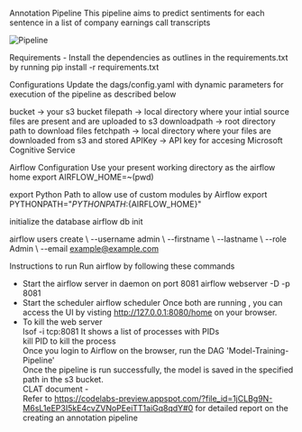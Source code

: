 Annotation Pipeline
This pipeline aims to predict sentiments for each sentence in a list of company earnings call transcripts

![Pipeline](/images/pipeline.png)

Requirements -
Install the dependencies as outlines in the requirements.txt by running pip install -r requirements.txt

Configurations
Update the dags/config.yaml with dynamic parameters for execution of the pipeline as described below

bucket -> your s3 bucket
filepath -> local directory where your intial source files are present and are uploaded to s3
downloadpath -> root directory path to download files
fetchpath -> local directory where your files are downloaded from s3 and stored
APIKey -> API key for accesing Microsoft Cognitive Service 

Airflow Configuration
Use your present working directory as the airflow home export AIRFLOW_HOME=~(pwd)

export Python Path to allow use of custom modules by Airflow export PYTHONPATH="${PYTHONPATH}:${AIRFLOW_HOME}"

initialize the database airflow db init

airflow users create \ --username admin \ --firstname <YourName> \ --lastname <YourLastName> \ --role Admin \ --email example@example.com

Instructions to run
Run airflow by following these commands

- Start the airflow server in daemon on port 8081 airflow webserver -D -p 8081 <br/>
- Start the scheduler airflow scheduler Once both are running , you can access the UI by visting http://127.0.0.1:8080/home on your browser. <br/>
- To kill the web server <br/>
lsof -i tcp:8081 It shows a list of processes with PIDs <br/>
kill PID to kill the process <br/>
Once you login to Airflow on the browser, run the DAG 'Model-Training-Pipeline' <br/>
Once the pipeline is run successfully, the model is saved in the specified path in the s3 bucket. <br/>
CLAT document - <br/>
Refer to https://codelabs-preview.appspot.com/?file_id=1jCLBg9N-M6sL1eEP3I5kE4cvZVNoPEeiTT1aiGq8qdY#0 for detailed report on the creating an annotation pipeline
